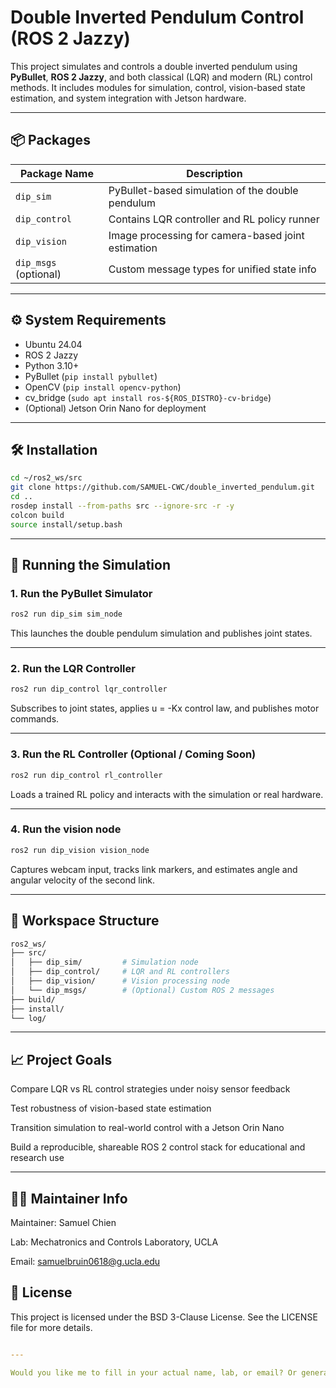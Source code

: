 # Double Inverted Pendulum Control (ROS 2 Jazzy)

This project simulates and controls a double inverted pendulum using **PyBullet**, **ROS 2 Jazzy**, and both classical (LQR) and modern (RL) control methods. It includes modules for simulation, control, vision-based state estimation, and system integration with Jetson hardware.

---

## 📦 Packages

| Package Name         | Description                                         |
|----------------------|-----------------------------------------------------|
| `dip_sim`            | PyBullet-based simulation of the double pendulum    |
| `dip_control`        | Contains LQR controller and RL policy runner        |
| `dip_vision`         | Image processing for camera-based joint estimation  |
| `dip_msgs` (optional) | Custom message types for unified state info         |

---

## ⚙️ System Requirements

- Ubuntu 24.04
- ROS 2 Jazzy
- Python 3.10+
- PyBullet (`pip install pybullet`)
- OpenCV (`pip install opencv-python`)
- cv_bridge (`sudo apt install ros-${ROS_DISTRO}-cv-bridge`)
- (Optional) Jetson Orin Nano for deployment

---

## 🛠️ Installation

```bash
cd ~/ros2_ws/src
git clone https://github.com/SAMUEL-CWC/double_inverted_pendulum.git
cd ..
rosdep install --from-paths src --ignore-src -r -y
colcon build
source install/setup.bash
```

---

## 🚀 Running the Simulation
### 1. Run the PyBullet Simulator
```bash
ros2 run dip_sim sim_node
```
This launches the double pendulum simulation and publishes joint states.

---

### 2. Run the LQR Controller
```bash
ros2 run dip_control lqr_controller
```
Subscribes to joint states, applies u = -Kx control law, and publishes motor commands.

---

### 3. Run the RL Controller (Optional / Coming Soon)
```bash
ros2 run dip_control rl_controller
```
Loads a trained RL policy and interacts with the simulation or real hardware.

---

### 4. Run the vision node
```bash
ros2 run dip_vision vision_node
```
Captures webcam input, tracks link markers, and estimates angle and angular velocity of the second link.

---

## 📂 Workspace Structure
```bash
ros2_ws/
├── src/
│   ├── dip_sim/         # Simulation node
│   ├── dip_control/     # LQR and RL controllers
│   ├── dip_vision/      # Vision processing node
│   └── dip_msgs/        # (Optional) Custom ROS 2 messages
├── build/
├── install/
└── log/
```

---

## 📈 Project Goals
Compare LQR vs RL control strategies under noisy sensor feedback

Test robustness of vision-based state estimation

Transition simulation to real-world control with a Jetson Orin Nano

Build a reproducible, shareable ROS 2 control stack for educational and research use

---

## 👨‍🔬 Maintainer Info
Maintainer: Samuel Chien

Lab: Mechatronics and Controls Laboratory, UCLA

Email: samuelbruin0618@g.ucla.edu

## 📜 License
This project is licensed under the BSD 3-Clause License.
See the LICENSE file for more details.
```yaml

---

Would you like me to fill in your actual name, lab, or email? Or generate this as a file you can drop right into your repo?
```
